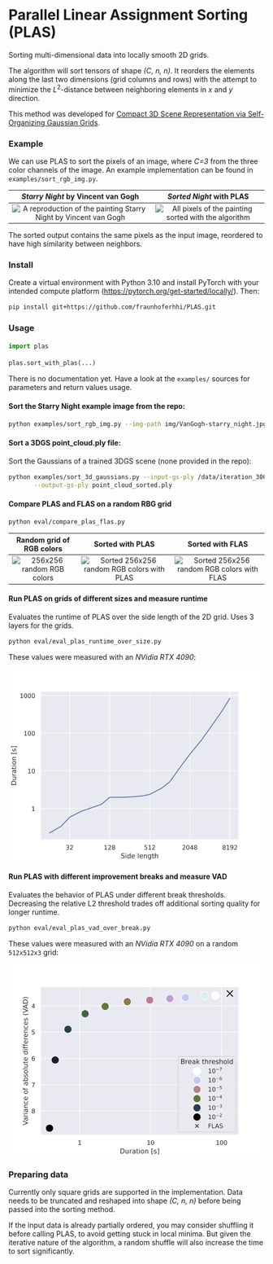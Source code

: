 # Parallel Linear Assignment Sorting (PLAS)
Sorting multi-dimensional data into locally smooth 2D grids.

The algorithm will sort tensors of shape *(C, n, n)*. It reorders the elements along the last two dimensions (grid columns and rows) with the attempt to minimize the $L^2$-distance between neighboring elements in $x$ and $y$ direction.

This method was developed for [Compact 3D Scene Representation via Self-Organizing Gaussian Grids](https://github.com/fraunhoferhhi/Self-Organizing-Gaussians).


### Example

We can use PLAS to sort the pixels of an image, where *C=3* from the three color channels of the image. An example implementation can be found in `examples/sort_rgb_img.py`.

*Starry Night* by Vincent van Gogh             |  *Sorted Night* with PLAS
:-------------------------:|:-------------------------:
![A reproduction of the painting Starry Night by Vincent van Gogh](/img/VanGogh-starry_night.jpg)  | ![All pixels of the painting sorted with the algorithm](/img/VanGogh-starry_night_sorted.png)

The sorted output contains the same pixels as the input image, reordered to have high similarity between neighbors.


### Install

Create a virtual environment with Python 3.10 and install PyTorch with your intended compute platform (https://pytorch.org/get-started/locally/). Then:

```bash
pip install git+https://github.com/fraunhoferhhi/PLAS.git
```

### Usage

```Python
import plas

plas.sort_with_plas(...)
```

There is no documentation yet. Have a look at the `examples/` sources for parameters and return values usage.

#### Sort the Starry Night example image from the repo:
```bash
python examples/sort_rgb_img.py --img-path img/VanGogh-starry_night.jpg
```

#### Sort a 3DGS point_cloud.ply file:

Sort the Gaussians of a trained 3DGS scene (none provided in the repo):

```bash
python examples/sort_3d_gaussians.py --input-gs-ply /data/iteration_30000/point_cloud.ply \
       --output-gs-ply point_cloud_sorted.ply
```

#### Compare PLAS and FLAS on a random RBG grid

```bash
python eval/compare_plas_flas.py
```

Random grid of RGB colors |  Sorted with PLAS | Sorted with FLAS|
:-------------------------:|:-------------------------:|:-------------------------:
![256x256 random RGB colors](/img/random_rgb_grid.png)  | ![Sorted 256x256 random RGB colors with PLAS](/img/grid_PLAS.png) | ![Sorted 256x256 random RGB colors with FLAS](/img/grid_FLAS.png) |



#### Run PLAS on grids of different sizes and measure runtime

Evaluates the runtime of PLAS over the side length of the 2D grid. Uses 3 layers for the grids.

```bash
python eval/eval_plas_runtime_over_size.py
```

These values were measured with an *NVidia RTX 4090*:

![Graph showing PLAS performance](img/PLAS_perf_eval.png)


#### Run PLAS with different improvement breaks and measure VAD

Evaluates the behavior of PLAS under different break thresholds. Decreasing the relative L2 threshold trades off additional sorting quality for longer runtime.

```bash
python eval/eval_plas_vad_over_break.py
```

These values were measured with an *NVidia RTX 4090* on a random `512x512x3` grid:

![Graph showing vad over ib](img/PLAS_vad_vs_ib.png)


### Preparing data

Currently only square grids are supported in the implementation. Data needs to be truncated and reshaped into shape *(C, n, n)* before being passed into the sorting method.

If the input data is already partially ordered, you may consider shuffling it before calling PLAS, to avoid getting stuck in local minima. But given the iterative nature of the algorithm, a random shuffle will also increase the time to sort significantly.

